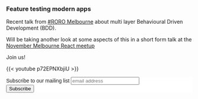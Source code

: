 ---
---

### Feature testing modern apps

Recent talk from [#RORO
Melbourne](https://www.meetup.com/Ruby-On-Rails-Oceania-Melbourne/) about multi
layer Behavioural Driven Development (BDD).

Will be taking another look at some aspects of this in a short form talk at the
[November Melbourne React 
meetup](https://www.meetup.com/React-Melbourne/events/255823040/)

Join us!

{{< youtube p72EPNXbjiU >}}

<!-- Begin Mailchimp Signup Form -->
<link href="//cdn-images.mailchimp.com/embedcode/horizontal-slim-10_7.css" rel="stylesheet" type="text/css">
<style type="text/css">
	#mc_embed_signup{background:#fff; clear:left; font:14px Helvetica,Arial,sans-serif; width:100%;}
	/* Add your own Mailchimp form style overrides in your site stylesheet or in this style block.
	   We recommend moving this block and the preceding CSS link to the HEAD of your HTML file. */
</style>
<div id="mc_embed_signup">
<form action="https://failure-driven.us19.list-manage.com/subscribe/post?u=7206c4a51341123e351195246&amp;id=ec5d157e17" method="post" id="mc-embedded-subscribe-form" name="mc-embedded-subscribe-form" class="validate" target="_blank" novalidate>
    <div id="mc_embed_signup_scroll">
	<label for="mce-EMAIL">Subscribe to our mailing list</label>
	<input type="email" value="" name="EMAIL" class="email" id="mce-EMAIL" placeholder="email address" required>
    <!-- real people should not fill this in and expect good things - do not remove this or risk form bot signups-->
    <div style="position: absolute; left: -5000px;" aria-hidden="true"><input type="text" name="b_7206c4a51341123e351195246_ec5d157e17" tabindex="-1" value=""></div>
    <div class="clear"><input type="submit" value="Subscribe" name="subscribe" id="mc-embedded-subscribe" class="button"></div>
    </div>
</form>
</div>
<!--End mc_embed_signup-->
